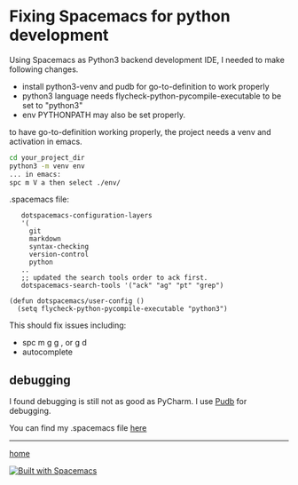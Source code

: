 # Fixing Spacemacs for python development

Using Spacemacs as Python3 backend development IDE, I needed to make following changes.

- install python3-venv and pudb for go-to-definition to work properly
- python3 language needs flycheck-python-pycompile-executable to be set to "python3"
- env PYTHONPATH may also be set properly.

to have go-to-definition working properly, the project needs a venv and activation in emacs.
```sh
cd your_project_dir
python3 -m venv env
... in emacs:
spc m V a then select ./env/
```

.spacemacs file:
```.spacemacs
   dotspacemacs-configuration-layers
   '(
     git
     markdown
     syntax-checking
     version-control
     python
   ..
   ;; updated the search tools order to ack first.
   dotspacemacs-search-tools '("ack" "ag" "pt" "grep")

(defun dotspacemacs/user-config ()
  (setq flycheck-python-pycompile-executable "python3")
```

This should fix issues including:
- spc m g g , or g d
- autocomplete

## debugging
I found debugging is still not as good as PyCharm. I use [Pudb](https://pypi.org/project/pudb/) for debugging.

You can find my .spacemacs file [here](https://github.com/neilhan/docker_collection/blob/master/serverless/container/home/.spacemacs)

----------------
[home](../README.md)

[![Built with Spacemacs](https://cdn.rawgit.com/syl20bnr/spacemacs/442d025779da2f62fc86c2082703697714db6514/assets/spacemacs-badge.svg)](http://spacemacs.org)
